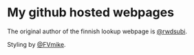 # My github hosted webpages

The original author of the finnish lookup webpage is [@rwdsubi](https://github.com/rwdsubi).

Styling by [@FVmike](https://github.com/FVmike).
